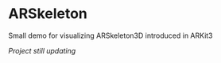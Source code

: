 # ARSkeleton
Small demo for visualizing ARSkeleton3D introduced in ARKit3 

*Project still updating*
